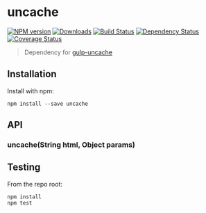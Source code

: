 # uncache
[![NPM version](https://badge.fury.io/js/uncache.svg)](http://badge.fury.io/js/uncache)
[![Downloads](http://img.shields.io/npm/dm/uncache.svg)](https://www.npmjs.org/package/uncache)
[![Build Status](https://travis-ci.org/elmccd/uncache.svg?branch=master)](https://travis-ci.org/elmccd/uncache)
[![Dependency Status](https://david-dm.org/elmccd/uncache.svg)](https://david-dm.org/elmccd/uncache)
[![Coverage Status](https://img.shields.io/coveralls/elmccd/uncache.svg)](https://coveralls.io/r/elmccd/uncache?branch=master)
> Dependency for [gulp-uncache](https://github.com/elmccd/gulp-uncache)

## Installation

Install with npm:

```
npm install --save uncache
```


## API

### uncache(String html, Object params)


## Testing

From the repo root:

```
npm install
npm test
```
